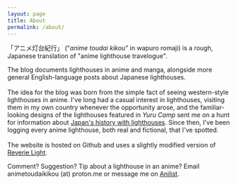 ```yaml
---
layout: page
title: About
permalink: /about/
---
```


「アニメ灯台紀行」 ("*anime toudai kikou*" in wapuro romaji) is a rough, Japanese translation of "anime lighthouse travelogue".

The blog documents lighthouses in anime and manga, alongside more general English-language posts about Japanese lighthouses.
<br />
<br />
The idea for the blog was born from the simple fact of seeing western-style lighthouses in anime. I've long had a casual interest in lighthouses, visiting them in my own country whenever the opportunity arose, and the familiar-looking designs of the lighthouses featured in *Yuru Camp* sent me on a hunt for information about [Japan's history with lighthouses](https://animetoudaikikou.github.io/Japans-Lighthouses/). Since then, I've been logging every anime lighthouse, both real and fictional, that I've spotted.
<br />
<br />
The website is hosted on Github and uses a slightly modified version of [Reverie Light](https://github.com/confor/reverie-light).

Comment? Suggestion? Tip about a lighthouse in an anime? Email animetoudaikikou (at) proton.me or message me on [Anilist](https://anilist.co/user/tdbn/).